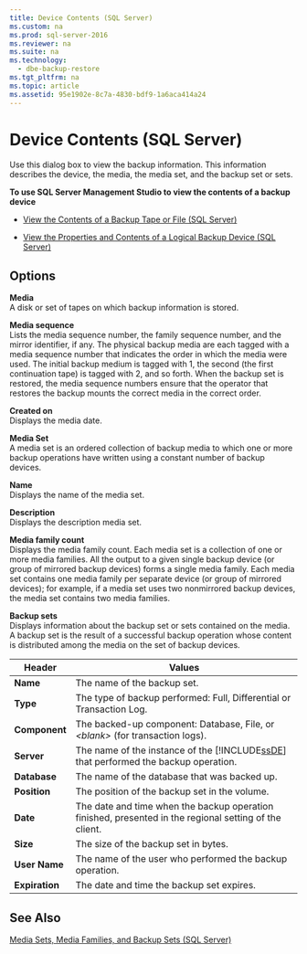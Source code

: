 ```yaml
---
title: Device Contents (SQL Server)
ms.custom: na
ms.prod: sql-server-2016
ms.reviewer: na
ms.suite: na
ms.technology: 
  - dbe-backup-restore
ms.tgt_pltfrm: na
ms.topic: article
ms.assetid: 95e1902e-8c7a-4830-bdf9-1a6aca414a24
---
```

# Device Contents (SQL Server)
  Use this dialog box to view the backup information. This information describes the device, the media, the media set, and the backup set or sets.  
  
 **To use SQL Server Management Studio to view the contents of a backup device**  
  
-   [View the Contents of a Backup Tape or File &#40;SQL Server&#41;](../../Topics/TopicNameContainA/View-the-Contents-of-a-Backup-Tape-or-File--SQL-Server-.md)  
  
-   [View the Properties and Contents of a Logical Backup Device &#40;SQL Server&#41;](../../Topics/TopicNameContainA/View-the-Properties-and-Contents-of-a-Logical-Backup-Device--SQL-Server-.md)  
  
## Options  
 **Media**  
 A disk or set of tapes on which backup information is stored.  
  
 **Media sequence**  
 Lists the media sequence number, the family sequence number, and the mirror identifier, if any. The physical backup media are each tagged with a media sequence number that indicates the order in which the media were used. The initial backup medium is tagged with 1, the second (the first continuation tape) is tagged with 2, and so forth. When the backup set is restored, the media sequence numbers ensure that the operator that restores the backup mounts the correct media in the correct order.  
  
 **Created on**  
 Displays the media date.  
  
 **Media Set**  
 A media set is an ordered collection of backup media to which one or more backup operations have written using a constant number of backup devices.  
  
 **Name**  
 Displays the name of the media set.  
  
 **Description**  
 Displays the description media set.  
  
 **Media family count**  
 Displays the media family count. Each media set is a collection of one or more media families. All the output to a given single backup device (or group of mirrored backup devices) forms a single media family. Each media set contains one media family per separate device (or group of mirrored devices); for example, if a media set uses two nonmirrored backup devices, the media set contains two media families.  
  
 **Backup sets**  
 Displays information about the backup set or sets contained on the media. A backup set is the result of a successful backup operation whose content is distributed among the media on the set of backup devices.  
  
|Header|Values|  
|------------|------------|  
|**Name**|The name of the backup set.|  
|**Type**|The type of backup performed: Full, Differential or Transaction Log.|  
|**Component**|The backed-up component: Database, File, or *<blank\>* (for transaction logs).|  
|**Server**|The name of the instance of the [!INCLUDE[ssDE](../../Topics/TopicNameContainA/includes/ssDE_md.md)] that performed the backup operation.|  
|**Database**|The name of the database that was backed up.|  
|**Position**|The position of the backup set in the volume.|  
|**Date**|The date and time when the backup operation finished, presented in the regional setting of the client.|  
|**Size**|The size of the backup set in bytes.|  
|**User Name**|The name of the user who performed the backup operation.|  
|**Expiration**|The date and time the backup set expires.|  
  
## See Also  
 [Media Sets, Media Families, and Backup Sets &#40;SQL Server&#41;](../../Topics/TopicNameNotContainA/Media-Sets--Media-Families--and-Backup-Sets--SQL-Server-.md)  
  
  